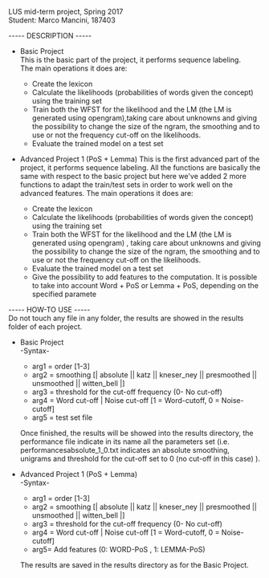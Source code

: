 LUS mid-term project, Spring 2017 <br />
Student: Marco Mancini, 187403 <br />

----- DESCRIPTION ----- <br />
- Basic Project <br />
  This is the basic part of the project, it performs sequence labeling. <br />
   The main operations it does are: <br />
   - Create the lexicon <br />
   - Calculate the likelihoods (probabilities of words given the concept) <br />
   using the training set
   - Train both the WFST for the likelihood and the LM (the LM is generated using opengram),taking care about unknowns and giving the possibility to change the size of the ngram,
   the smoothing and to use or not the frequency cut-off on the likelihoods.
   - Evaluate the trained model on a test set <br />

- Advanced Project 1 (PoS + Lemma) 
   This is the first advanced part of the project, it performs sequence labeling. All the functions are basically the same with respect to the basic project but here we've added 
2 more functions to adapt the train/test sets in order to work well on the advanced features.
   The main operations it does are:
   - Create the lexicon
   - Calculate the likelihoods (probabilities of words given the concept) 
   using the training set
   - Train both the WFST for the likelihood and the LM (the LM is generated using opengram) 
   , taking care about unknowns and giving the possibility to change the size of the ngram,
   the smoothing and to use or not the frequency cut-off on the likelihoods.
   - Evaluate the trained model on a test set
   - Give the possibility to add features to the computation. It is possible to take into account
   Word + PoS or Lemma + PoS, depending on the specified paramete


----- HOW-TO USE ----- <br />
Do not touch any file in any folder, the results are showed in the results folder of each project. 
- Basic Project <br />
   -Syntax- <br />
   - arg1 = order [1-3] <br />
   - arg2 = smoothing [| absolute || katz || kneser_ney || presmoothed || unsmoothed || witten_bell |]  <br />
   - arg3 = threshold for the cut-off frequency (0- No cut-off) <br />
   - arg4 = Word cut-off | Noise cut-off [1 = Word-cutoff, 0 = Noise-cutoff]  <br />
   - arg5 = test set file <br />
   
   Once finished, the results will be showed into the results directory, the performance file indicate in its
   name all the parameters set (i.e. performancesabsolute_1_0.txt indicates an absolute smoothing, unigrams and
   threshold for the cut-off set to 0 (no cut-off in this case) ). 

- Advanced Project 1 (PoS + Lemma) <br />
   -Syntax- <br />
   - arg1 = order [1-3]
   - arg2 = smoothing [| absolute || katz || kneser_ney || presmoothed || unsmoothed || witten_bell |] 
   - arg3 = threshold for the cut-off frequency (0- No cut-off)
   - arg4 = Word cut-off | Noise cut-off [1 = Word-cutoff, 0 = Noise-cutoff] 
   - arg5= Add features (0: WORD-PoS , 1: LEMMA-PoS)

   The results are saved in the results directory as for the Basic Project.


